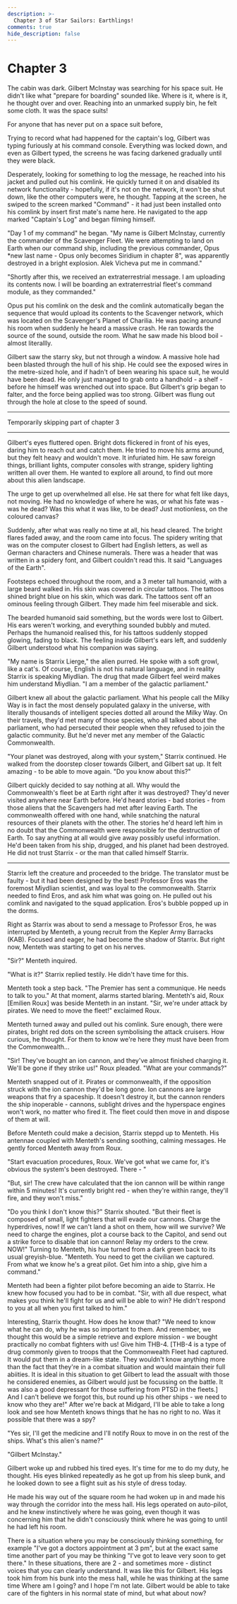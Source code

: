 ```yaml
---
description: >-
  Chapter 3 of Star Sailors: Earthlings!
comments: true
hide_description: false
---
```


# Chapter 3


The cabin was dark. Gilbert McInstay was searching for his space suit. He didn't like what "prepare for boarding" sounded like. Where is it, where is it, he thought over and over. Reaching into an unmarked supply bin, he felt some cloth. It was the space suits!

For anyone that has never put on a space suit before,

Trying to record what had happened for the captain's log, Gilbert was typing furiously at his command console. Everything was locked down, and even as Gilbert typed, the screens he was facing darkened gradually until they were black.

Desperately, looking for something to log the message, he reached into his jacket and pulled out his comlink. He quickly turned it on and disabled its network functionality - hopefully, if it's not on the network, it won't be shut down, like the other computers were, he thought. Tapping at the screen, he swiped to the screen marked "Command" - it had just been installed onto his comlink by insert first mate's name here. He navigated to the app marked "Captain's Log" and began filming himself.

"Day 1 of my command" he began. "My name is Gilbert McInstay, currently the commander of the Scavenger Fleet. We were attempting to land on Earth when our command ship, including the previous commander, Opus *new last name - Opus only becomes Siridium in chapter 8", was apparently destroyed in a bright explosion. Alek Vicheva put me in command."

"Shortly after this, we received an extraterrestrial message. I am uploading its contents now. I will be boarding an extraterrestrial fleet's command module, as they commanded."

Opus put his comlink on the desk and the comlink automatically began the sequence that would upload its contents to the Scavenger network, which was located on the Scavenger's Planet of Charilia. He was pacing around his room when suddenly he heard a massive crash. He ran towards the source of the sound, outside the room. What he saw made his blood boil - almost literallly.

Gilbert saw the starry sky, but not through a window. A massive hole had been blasted through the hull of his ship. He could see the exposed wires in the metre-sized hole, and if hadn't of been wearing his space suit, he would have been dead. He only just managed to grab onto a handhold - a shelf - before he himself was wrenched out into space. But Gilbert's grip began to falter, and the force being applied was too strong. Gilbert was flung out through the hole at close to the speed of sound.

---

Temporarily skipping part of chapter 3

---

Gilbert's eyes fluttered open. Bright dots flickered in front of his eyes, daring him to reach out and catch them. He tried to move his arms around, but they felt heavy and wouldn't move. It infuriated him. He saw foreign things, brilliant lights, computer consoles with strange, spidery lighting written all over them. He wanted to explore all around, to find out more about this alien landscape.

The urge to get up overwhelmed all else. He sat there for what felt like days, not moving. He had no knowledge of where he was, or what his fate was - was he dead? Was this what it was like, to be dead? Just motionless, on the coloured canvas?

Suddenly, after what was really no time at all, his head cleared. The bright flares faded away, and the room came into focus. The spidery writing that was on the computer closest to Gilbert had English letters, as well as German characters and Chinese numerals. There was a header that was written in a spidery font, and Gilbert couldn't read this. It said "Languages of the Earth".

Footsteps echoed throughout the room, and a 3 meter tall humanoid, with a large beard walked in. His skin was covered in circular tattoos. The tattoos shined bright blue on his skin, which was dark. The tattoos sent off an ominous feeling through Gilbert. They made him feel miserable and sick.

The bearded humanoid said something, but the words were lost to Gilbert. His ears weren't working, and everything sounded bubbly and muted. Perhaps the humanoid realised this, for his tattoos suddenly stopped glowing, fading to black. The feeling inside Gilbert's ears left, and suddenly Gilbert understood what his companion was saying.

"My name is Starrix Lierge," the alien purred. He spoke with a soft growl, like a cat's. Of course, English is not his natural language, and in reality Starrix is speaking Miydlian. The drug that made Gilbert feel weird makes him understand Miydlian. "I am a member of the galactic parliament."

Gilbert knew all about the galactic parliament. What his people call the Milky Way is in fact the most densely populated galaxy in the universe, with literally thousands of intelligent species dotted all around the Milky Way. On their travels, they'd met many of those species, who all talked about the parliament, who had persecuted their people when they refused to join the galactic community. But he'd never met any member of the Galactic Commonwealth.

"Your planet was destroyed, along with your system," Starrix continued. He walked from the doorstep closer towards Gilbert, and Gilbert sat up. It felt amazing - to be able to move again. "Do you know about this?"

Gilbert quickly decided to say nothing at all. Why would the Commonwealth's fleet be at Earth right after it was destroyed? They'd never visited anywhere near Earth before. He'd heard stories - bad stories - from those aliens that the Scavengers had met after leaving Earth. The commonwealth offered with one hand, while snatching the natural resources of their planets with the other. The stories he'd heard left him in no doubt that the Commonwealth were responsible for the destruction of Earth. To say anything at all would give away possibly useful information. He'd been taken from his ship, drugged, and his planet had been destroyed. He did not trust Starrix - or the man that called himself Starrix.

---

Starrix left the creature and proceeded to the bridge. The translator must be faulty - but it had been designed by the best! Professor Eros was the foremost Miydlian scientist, and was loyal to the commonwealth. Starrix needed to find Eros, and ask him what was going on. He pulled out his comlink and navigated to the squad application. Eros's bubble popped up in the dorms.

Right as Starrix was about to send a message to Professor Eros, he was interrupted by Menteth, a young recruit from the Kepler Army Barracks (KAB). Focused and eager, he had become the shadow of Starrix. But right now, Menteth was starting to get on his nerves.

"Sir?" Menteth inquired.

"What is it?" Starrix replied testily. He didn't have time for this.

Menteth took a step back. "The Premier has sent a communique. He needs to talk to you." At that moment, alarms started blaring. Menteth's aid, Roux [Emilien Roux] was beside Menteth in an instant. "Sir, we're under attack by pirates. We need to move the fleet!" exclaimed Roux.

Menteth turned away and pulled out his comlink. Sure enough, there were pirates, bright red dots on the screen symbolising the attack cruisers. How curious, he thought. For them to know we're here they must have been from the Commonwealth...

"Sir! They've bought an ion cannon, and they've almost finished charging it. We'll be gone if they strike us!" Roux pleaded. "What are your commands?"

Menteth snapped out of it. Pirates or commonwealth, if the opposition struck with the ion cannon they'd be long gone. Ion cannons are large weapons that fry a spaceship. It doesn't destroy it, but the cannon renders the ship inoperable - cannons, sublight drives and the hyperspace engines won't work, no matter who fired it. The fleet could then move in and dispose of them at will.

Before Menteth could make a decision, Starrix steppd up to Menteth. His antennae coupled with Menteth's sending soothing, calming messages. He gently forced Menteth away from Roux.

"Start evacuation procedures, Roux. We've got what we came for, it's obvious the system's been destroyed. There - "

"But, sir! The crew have calculated that the ion cannon will be within range within 5 minutes! It's currently bright red - when they're within range, they'll fire, and they won't miss."

"Do you think I don't know this?" Starrix shouted. "But their fleet is composed of small, light fighters that will evade our cannons. Charge the hyperdrives, now! If we can't land a shot on them, how will we survive? We need to charge the engines, plot a course back to the Capitol, and send out a strike force to disable that ion cannon! Relay my orders to the crew. NOW!" Turning to Menteth, his hue turned from a dark green back to its usual greyish-blue. "Menteth. You need to get the civilian we captured. From what we know he's a great pilot. Get him into a ship, give him a command."

Menteth had been a fighter pilot before becoming an aide to Starrix. He knew how focused you had to be in combat. "Sir, with all due respect, what makes you think he'll fight for us and will be able to win? He didn't respond to you at all when you first talked to him."

Interesting, Starrix thought. How does he know that? "We need to know what he can do, why he was so important to them. And remember, we thought this would be a simple retrieve and explore mission - we bought practically no combat fighters with us! Give him THB-4. [THB-4 is a type of drug commonly given to troops that the Commonwealth Fleet had captured. It would put them in a dream-like state. They wouldn't know anything more than the fact that they're in a combat situation and would maintain their full abiities. It is ideal in this situation to get Gilbert to lead the assualt with those he considered enemies, as Gilbert would just be focussing on the battle. It was also a good depressant for those suffering from PTSD in the fleets.] And I can't believe we forgot this, but round up his other ships - we need to know who they are!" After we're back at Midgard, I'll be able to take a long look and see how Menteth knows things that he has no right to no. Was it possible that there was a spy?

"Yes sir, I'll get the medicine and I'll notify Roux to move in on the rest of the ships. What's this alien's name?"

"Gilbert McInstay."

Gilbert woke up and rubbed his tired eyes. It's time for me to do my duty, he thought. His eyes blinked repeatedly as he got up from his sleep bunk, and he looked down to see a flight suit as his style of dress today.

He made his way out of the square room he had woken up in and made his way through the corridor into the mess hall. His legs operated on auto-pilot, and he knew instinctively where he was going, even though it was concerning him that he didn't consciously think where he was going to until he had left his room.

There is a situation where you may be consciously thinking something, for example "I've got a doctors appointment at 3 pm", but at the exact same time another part of you may be thinking "I've got to leave very soon to get there." In these situations, there are 2 - and sometimes more - distinct voices that you can clearly understand. It was like this for Gilbert. His legs took him from his bunk into the mess hall, while he was thinking at the same time Where am I going? and I hope I'm not late. Gilbert would be able to take care of the fighters in his normal state of mind, but what about now?

